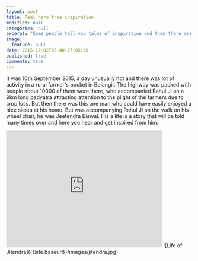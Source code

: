 ```yaml
---
layout: post
title: Real hero true inspiration
modified: null
categories: null
excerpt: "Some people tell you tales of inspiration and then there are some who inspire you through their way of life, Jitendra is one such man."
image: 
  feature: null
date: 2015-12-02T03:40:27+05:30
published: true
comments: true
---
```


It was 10th September 2015, a day unusually hot and there was lot of activity in a rural farmer's pocket in Bolangir. The highway was packed with people about 10000 of them were there, who accompanied Rahul Ji on a 9km long padyatra attracting attention to the plight of the farmers due to crop loss. But then there was this one man who could have easily enjoyed a nice siesta at his home. But was accompanying Rahul Ji on the walk on his wheel chair, he was Jeetendra Biswal. His a life is a story that will be told many times over and here you hear and get inspired from him.
<iframe width="420" height="315" src="https://www.youtube.com/embed/XblkKhnCPBE" frameborder="0" allowfullscreen></iframe>
![Life of Jitendra]({{site.baseurl}}/images/jitendra.jpg)

